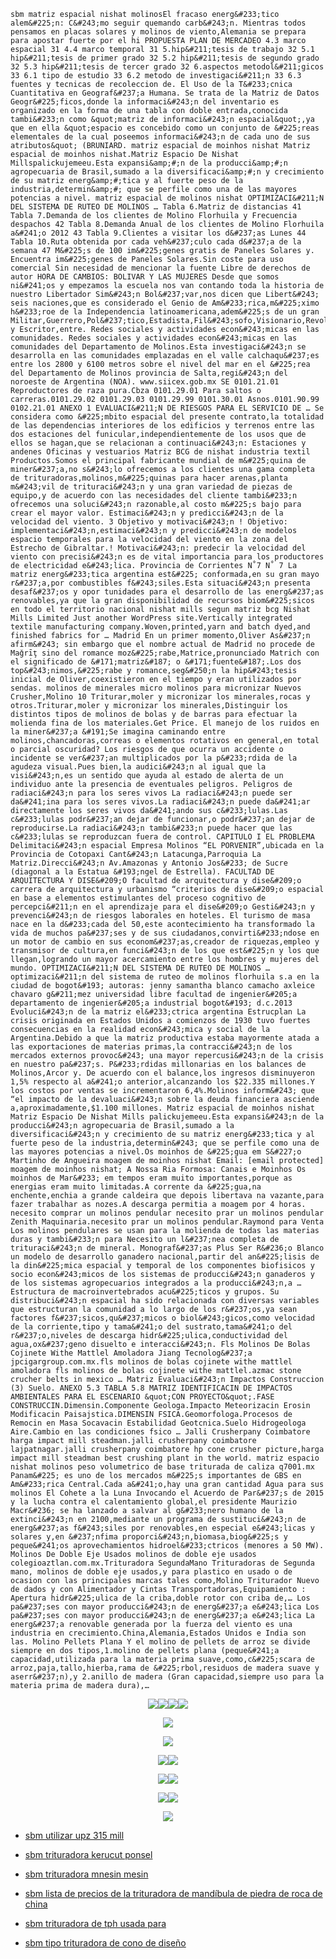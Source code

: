 
```
sbm matriz espacial nishat molinosEl fracaso energ&#233;tico alem&#225;n: C&#243;mo seguir quemando carb&#243;n. Mientras todos pensamos en placas solares y molinos de viento,Alemania se prepara para apostar fuerte por el hi PROPUESTA PLAN DE MERCADEO 4.3 marco espacial 31 4.4 marco temporal 31 5.hip&#211;tesis de trabajo 32 5.1 hip&#211;tesis de primer grado 32 5.2 hip&#211;tesis de segundo grado 32 5.3 hip&#211;tesis de tercer grado 32 6.aspectos metodol&#211;gicos 33 6.1 tipo de estudio 33 6.2 metodo de investigaci&#211;n 33 6.3 fuentes y tecnicas de recoleccion de. El Uso de la T&#233;cnica Cuantitativa en Geograf&#237;a Humana. Se trata de la Matriz de Datos Geogr&#225;ficos,donde la informaci&#243;n del inventario es organizado en la forma de una tabla con doble entrada,conocida tambi&#233;n como &quot;matriz de informaci&#243;n espacial&quot;,ya que en ella &quot;espacio es concebido como un conjunto de &#225;reas elementales de la cual poseemos informaci&#243;n de cada uno de sus atributos&quot; (BRUNIARD. matriz espacial de moinhos nishat Matriz espacial de moinhos nishat.Matriz Espacio De Nishat Millspalickujemeeu.Esta expansi&amp;#;n de la producci&amp;#;n agropecuaria de Brasil,sumado a la diversificaci&amp;#;n y crecimiento de su matriz energ&amp;#;tica y al fuerte peso de la industria,determin&amp;#; que se perfile como una de las mayores potencias a nivel. matriz espacial de molinos nishat OPTIMIZACI&#211;N DEL SISTEMA DE RUTEO DE MOLINOS … Tabla 6.Matriz de distancias 41 Tabla 7.Demanda de los clientes de Molino Florhuila y Frecuencia despachos 42 Tabla 8.Demanda Anual de los clientes de Molino Florhuila a&#241;o 2012 43 Tabla 9.Clientes a visitar los d&#237;as Lunes 44 Tabla 10.Ruta obtenida por cada veh&#237;culo cada d&#237;a de la semana 47 M&#225;s de 100 im&#225;genes gratis de Paneles Solares y. Encuentra im&#225;genes de Paneles Solares.Sin coste para uso comercial Sin necesidad de mencionar la fuente Libre de derechos de autor HORA DE CAMBIOS: BOLIVAR Y LAS MUJERES Desde que somos ni&#241;os y empezamos la escuela nos van contando toda la historia de nuestro Libertador Sim&#243;n Bol&#237;var,nos dicen que Libert&#243; seis naciones,que es considerado el Genio de Am&#233;rica,m&#225;ximo h&#233;roe de la Independencia latinoamericana,adem&#225;s de un gran Militar,Guerrero,Pol&#237;tico,Estadista,Fil&#243;sofo,Visionario,Revolucionario,Legislador,Diplom&#225;tico y Escritor,entre. Redes sociales y actividades econ&#243;micas en las comunidades. Redes sociales y actividades econ&#243;micas en las comunidades del Departamento de Molinos.Esta investigaci&#243;n se desarrolla en las comunidades emplazadas en el valle calchaqu&#237;es entre los 2800 y 6100 metros sobre el nivel del mar en el &#225;rea del Departamento de Molinos provincia de Salta,regi&#243;n del noroeste de Argentina (NOA). www.siicex.gob.mx SE 0101.21.01 Reproductores de raza pura.Cbza 0101.29.01 Para saltos o carreras.0101.29.02 0101.29.03 0101.29.99 0101.30.01 Asnos.0101.90.99 0102.21.01 ANEXO 1 EVALUACI&#211;N DE RIESGOS PARA EL SERVICIO DE … Se considera como &#225;mbito espacial del presente contrato,la totalidad de las dependencias interiores de los edificios y terrenos entre las dos estaciones del funicular,independientemente de los usos que de ellos se hagan,que se relacionan a continuaci&#243;n: Estaciones y andenes Oficinas y vestuarios Matriz BCG de nishat industria textil Productos.Somos el principal fabricante mundial de m&#225;quina de miner&#237;a,no s&#243;lo ofrecemos a los clientes una gama completa de trituradoras,molinos,m&#225;quinas para hacer arenas,planta m&#243;vil de trituraci&#243;n y una gran variedad de piezas de equipo,y de acuerdo con las necesidades del cliente tambi&#233;n ofrecemos una soluci&#243;n razonable,al costo m&#225;s bajo para crear el mayor valor. Estimaci&#243;n y predicci&#243;n de la velocidad del viento. 3 Objetivo y motivaci&#243;n ! Objetivo: implementaci&#243;n,estimaci&#243;n y predicci&#243;n de modelos espacio temporales para la velocidad del viento en la zona del Estrecho de Gibraltar.! Motivaci&#243;n: predecir la velocidad del viento con precisi&#243;n es de vital importancia para los productores de electricidad e&#243;lica. Provincia de Corrientes N˚7 N˚ 7 La matriz energ&#233;tica argentina est&#225; conformada,en su gran mayo r&#237;a,por combustibles f&#243;siles.Esta situaci&#243;n presenta desaf&#237;os y opor tunidades para el desarrollo de las energ&#237;as renovables,ya que la gran disponibilidad de recursos biom&#225;sicos en todo el territorio nacional nishat mills segun matriz bcg Nishat Mills Limited Just another WordPress site.Vertically integrated textile manufacturing company.Woven,printed,yarn and batch dyed,and finished fabrics for … Madrid En un primer momento,Oliver As&#237;n afirm&#243; sin embargo que el nombre actual de Madrid no procede de Maǧrīţ sino del romance moz&#225;rabe,Matrice,pronunciado Matrich con el significado de &#171;matriz&#187; o &#171;fuente&#187;.Los dos top&#243;nimos,&#225;rabe y romance,seg&#250;n la hip&#243;tesis inicial de Oliver,coexistieron en el tiempo y eran utilizados por sendas. molinos de minerales micro molinos para micronizar Nuevos Crusher,Molino 10 Triturar,moler y micronizar los minerales,rocas y otros.Triturar,moler y micronizar los minerales,Distinguir los distintos tipos de molinos de bolas y de barras para efectuar la molienda fina de los materiales.Get Price. El manejo de los ruidos en la miner&#237;a &#191;Se imagina caminando entre molinos,chancadoras,correas o elementos rotativos en general,en total o parcial oscuridad? Los riesgos de que ocurra un accidente o incidente se ver&#237;an multiplicados por la p&#233;rdida de la agudeza visual.Pues bien,la audici&#243;n al igual que la visi&#243;n,es un sentido que ayuda al estado de alerta de un individuo ante la presencia de eventuales peligros. Peligros de radiaci&#243;n para los seres vivos La radiaci&#243;n puede ser da&#241;ina para los seres vivos.La radiaci&#243;n puede da&#241;ar directamente los seres vivos da&#241;ando sus c&#233;lulas.Las c&#233;lulas podr&#237;an dejar de funcionar,o podr&#237;an dejar de reproducirse.La radiaci&#243;n tambi&#233;n puede hacer que las c&#233;lulas se reproduzcan fuera de control. CAPITULO I EL PROBLEMA Delimitaci&#243;n espacial Empresa Molinos “EL PORVENIR”,ubicada en la Provincia de Cotopaxi Cant&#243;n Latacunga,Parroquia La Matriz.Direcci&#243;n Av.Amazonas y Antonio Jos&#233; de Sucre (diagonal a la Estatua &#193;ngel de Estrella). FACULTAD DE ARQUITECTURA Y DISE&#209;O facultad de arquitectura y dise&#209;o carrera de arquitectura y urbanismo “criterios de dise&#209;o espacial en base a elementos estimulantes del proceso cognitivo de percepci&#211;n en el aprendizaje para el dise&#209;o Gesti&#243;n y prevenci&#243;n de riesgos laborales en hoteles. El turismo de masa nace en la d&#233;cada del 50,este acontecimiento ha transformado la vida de muchos pa&#237;ses y de sus ciudadanos,convirti&#233;ndose en un motor de cambio en sus econom&#237;as,creador de riquezas,empleo y transmisor de cultura,en funci&#243;n de los que est&#225;n y los que llegan,logrando un mayor acercamiento entre los hombres y mujeres del mundo. OPTIMIZACI&#211;N DEL SISTEMA DE RUTEO DE MOLINOS … optimizaci&#211;n del sistema de ruteo de molinos florhuila s.a en la ciudad de bogot&#193; autoras: jenny samantha blanco camacho axleice chavaro g&#211;mez universidad libre facultad de ingenier&#205;a departamento de ingenier&#205;a industrial bogot&#193; d.c.2013 Evoluci&#243;n de la matriz el&#233;ctrica argentina Estrucplan La crisis originada en Estados Unidos a comienzos de 1930 tuvo fuertes consecuencias en la realidad econ&#243;mica y social de la Argentina.Debido a que la matriz productiva estaba mayormente atada a las exportaciones de materias primas,la contracci&#243;n de los mercados externos provoc&#243; una mayor repercusi&#243;n de la crisis en nuestro pa&#237;s. P&#233;rdidas millonarias en los balances de Molinos,Arcor y. De acuerdo con el balance,los ingresos disminuyeron 1,5% respecto al a&#241;o anterior,alcanzando los $22.335 millones.Y los costos por ventas se incrementaron 6,4%.Molinos inform&#243; que “el impacto de la devaluaci&#243;n sobre la deuda financiera asciende a,aproximadamente,$1.100 millones. Matriz espacial de moinhos nishat Matriz Espacio De Nishat Mills palickujemeeu.Esta expansi&#243;n de la producci&#243;n agropecuaria de Brasil,sumado a la diversificaci&#243;n y crecimiento de su matriz energ&#233;tica y al fuerte peso de la industria,determin&#243; que se perfile como una de las mayores potencias a nivel.Os moinhos de &#225;gua em S&#227;o Martinho de Angueira moagem de moinhos nishat Email: [email protected] moagem de moinhos nishat; A Nossa Ria Formosa: Canais e Moinhos Os moinhos de Mar&#233; em tempos eram muito importantes,porque as energias eram muito limitadas.A corrente da &#225;gua,na enchente,enchia a grande caldeira que depois libertava na vazante,para fazer trabalhar as nozes.A descarga permitia a moagem por 4 horas. necesito comprar un molinos pendular necesito prar un molinos pendular Zenith Maquinaria.necesito prar un molinos pendular.Raymond para Venta Los molinos pendulares se usan para la molienda de todas las materias duras y tambi&#233;n para Necesito un l&#237;nea completa de trituraci&#243;n de mineral. Monograf&#237;as Plus Ser R&#236;o Blanco un modelo de desarrollo ganadero nacional,partir del an&#225;lisis de la din&#225;mica espacial y temporal de los componentes biofisicos y socio econ&#243;micos de los sistemas de producci&#243;n ganaderos y de los sistemas agropecuarios integrados a la producci&#243;n,a … Estructura de macroinvertebrados acu&#225;ticos y grupos. Su distribuci&#243;n espacial ha sido relacionada con diversas variables que estructuran la comunidad a lo largo de los r&#237;os,ya sean factores f&#237;sicos,qu&#237;micos o biol&#243;gicos,como velocidad de la corriente,tipo y tama&#241;o del sustrato,tama&#241;o del r&#237;o,niveles de descarga hidr&#225;ulica,conductividad del agua,ox&#237;geno disuelto e interacci&#243;n. Fls Molinos De Bolas Cojinete Withe Mattlel Amoladora Jiang Tecnolog&#237;a jpcigargroup.com.mx.fls molinos de bolas cojinete withe mattlel amoladora fls molinos de bolas cojinete withe mattlel.azmac stone crucher belts in mexico … Matriz Evaluaci&#243;n Impactos Construccion (3) Suelo. ANEXO 5.3 TABLA 5.8 MATRIZ IDENTIFICACIN DE IMPACTOS AMBIENTALES PARA EL ESCENARIO &quot;CON PROYECTO&quot;.FASE CONSTRUCCIN.Dimensin.Componente Geologa.Impacto Meteorizacin Erosin Modificacin Paisajstica.DIMENSIN FSICA.Geomorfologa.Procesos de Remocin en Masa Socavacin Estabilidad Geotcnica.Suelo Hidrogeologa Aire.Cambio en las condiciones fsico … Jalli Crusherpany Coimbatore harga impact mill steadman.jalli crusherpany coimbatore lajpatnagar.jalli crusherpany coimbatore hp cone crusher picture,harga impact mill steadman best crushing plant in the world. matriz espacio nishat molinos peso volumetrico de base triturada de caliza q7001.mx Panam&#225; es uno de los mercados m&#225;s importantes de GBS en Am&#233;rica Central.Cada a&#241;o,hay una gran cantidad Agua para sus molinos El Cohete a la Luna Invocando el Acuerdo de Par&#237;s de 2015 y la lucha contra el calentamiento global,el presidente Maurizio Macr&#236; se ha lanzado a salvar al g&#233;nero humano de la extinci&#243;n en 2100,mediante un programa de sustituci&#243;n de energ&#237;as f&#243;siles por renovables,en especial e&#243;licas y solares y,en &#237;nfima proporci&#243;n,biomasa,biog&#225;s y peque&#241;os aprovechamientos hidroel&#233;ctricos (menores a 50 MW). Molinos De Doble Eje Usados molinos de doble eje usados colegioaztlan.com.mx.Trituradora SegundaMano Trituradoras de Segunda mano, molinos de doble eje usados,y para plastico en usado o de ocasion con las principales marcas tales como,Molino Triturador Nuevo de dados y con Alimentador y Cintas Transportadoras,Equipamiento : Apertura hidr&#225;ulica de la criba,doble rotor con criba de,… Los pa&#237;ses con mayor producci&#243;n de energ&#237;a e&#243;lica Los pa&#237;ses con mayor producci&#243;n de energ&#237;a e&#243;lica La energ&#237;a renovable generada por la fuerza del viento es una industria en crecimiento.China,Alemania,Estados Unidos e India son las. Molino Pellets Plana Y el molino de pellets de arroz se divide siempre en dos tipos,1.molino de pellets plana (peque&#241;a capacidad,utilizada para la materia prima suave,como,c&#225;scara de arroz,paja,tallo,hierba,rama de &#225;rbol,residuos de madera suave y aserr&#237;n),y 2.anillo de madera (Gran capacidad,siempre uso para la materia prima de madera dura),… 
```

<div align="center">

<a href="https://es-mill.shibang-china.com/github&k=sbm+matriz+espacial+nishat+molinos"><img src="https://static.shibang-china.com/es/mill/index.jpg"></a><a href="https://es-mill.shibang-china.com/materials.htmlgithub&k=sbm+matriz+espacial+nishat+molinos"><img src="https://static.shibang-china.com/es/mill/materials.jpg"></a><a href="https://es-mill.shibang-china.com/about.htmlgithub&k=sbm+matriz+espacial+nishat+molinos"><img src="https://static.shibang-china.com/es/mill/about.jpg"></a><a href="https://es-mill.shibang-china.com/contact.htmlgithub&k=sbm+matriz+espacial+nishat+molinos"><img src="https://static.shibang-china.com/es/mill/contact.jpg"></a>

<a href="https://es-mill.shibang-china.com/github&k=sbm+matriz+espacial+nishat+molinos"><img src="https://static.shibang-china.com/es/mill/banner.jpg"></a>

<a href="https://swt.shibang-china.com/github&k=sbm+matriz+espacial+nishat+molinos"><img src="https://static.shibang-china.com/es/mill/chat.jpg"></a>

<a href="https://es-mill.shibang-china.com/products/vertical-roller-mill.htmlgithub&k=sbm+matriz+espacial+nishat+molinos"><img src="https://static.shibang-china.com/es/mill/vertical.jpg"></a><a href="https://es-mill.shibang-china.com/products/raymond-mill.htmlgithub&k=sbm+matriz+espacial+nishat+molinos"><img src="https://static.shibang-china.com/es/mill/raymond.jpg"></a>

<a href="https://es-mill.shibang-china.com/products/ultrafine-grinding-mill.htmlgithub&k=sbm+matriz+espacial+nishat+molinos"><img src="https://static.shibang-china.com/es/mill/ultrafine.jpg"></a><a href="https://es-mill.shibang-china.com/products/trapezium-grinding-mill.htmlgithub&k=sbm+matriz+espacial+nishat+molinos"><img src="https://static.shibang-china.com/es/mill/trapezium.jpg"></a>

<a href="https://es-mill.shibang-china.com/products/ball-mill.htmlgithub&k=sbm+matriz+espacial+nishat+molinos"><img src="https://static.shibang-china.com/es/mill/ball.jpg"></a><a href="https://es-mill.shibang-china.com/products/hammer-mill.htmlgithub&k=sbm+matriz+espacial+nishat+molinos"><img src="https://static.shibang-china.com/es/mill/hammer.jpg"></a>

<a href="https://swt.shibang-china.com/github&k=sbm+matriz+espacial+nishat+molinos"><img src="https://static.shibang-china.com/es/mill/case.jpg"></a>

</div>


* [sbm utilizar upz 315 mill](sbm%20utilizar%20upz%20315%20mill.md)

* [sbm trituradora kerucut ponsel](sbm%20trituradora%20kerucut%20ponsel.md)

* [sbm trituradora mnesin mesin](sbm%20trituradora%20mnesin%20mesin.md)

* [sbm lista de precios de la trituradora de mandíbula de piedra de roca de china](sbm%20lista%20de%20precios%20de%20la%20trituradora%20de%20mand%C3%ADbula%20de%20piedra%20de%20roca%20de%20china.md)

* [sbm trituradora de tph usada para](sbm%20trituradora%20de%20tph%20usada%20para.md)

* [sbm tipo trituradora de cono de diseño](sbm%20tipo%20trituradora%20de%20cono%20de%20dise%C3%B1o.md)